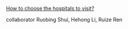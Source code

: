 [How to choose the hospitals to visit?](https://github.com/HehongLi08/ProjectsFall2021)

collaborator Ruobing Shui, Hehong Li, Ruize Ren

